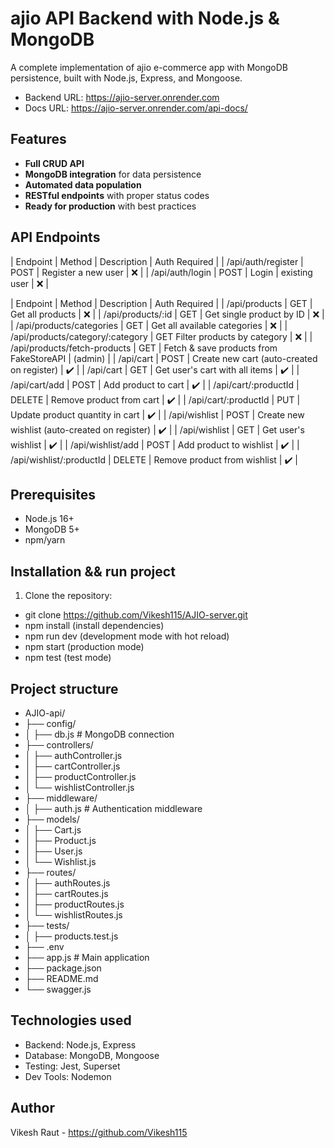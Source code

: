 # ajio API Backend with Node.js & MongoDB

A complete implementation of ajio e-commerce app with MongoDB persistence, built with Node.js, Express, and Mongoose.

- Backend URL: https://ajio-server.onrender.com
- Docs URL: https://ajio-server.onrender.com/api-docs/

## Features

- **Full CRUD API**
- **MongoDB integration** for data persistence
- **Automated data population**
- **RESTful endpoints** with proper status codes
- **Ready for production** with best practices

## API Endpoints

| Endpoint | Method | Description	| Auth Required |
| /api/auth/register | POST | Register a new user | ❌ |
| /api/auth/login | POST | Login | existing user | ❌ |

| Endpoint | Method | Description | Auth Required |
| /api/products | GET | Get all products | ❌ |
| /api/products/:id | GET | Get single product by ID | ❌ |
| /api/products/categories | GET | Get all available categories | ❌ |
| /api/products/category/:category | GET	Filter products by category | ❌ |
| /api/products/fetch-products | GET | Fetch & save products from FakeStoreAPI | (admin) |
| /api/cart | POST | Create new cart (auto-created on register) | ✔️ |
| /api/cart | GET | Get user's cart with all items | ✔️ |
| /api/cart/add | POST | Add product to cart | ✔️ |
| /api/cart/:productId | DELETE | Remove product from cart | ✔️ |
| /api/cart/:productId | PUT | Update product quantity in cart | ✔️ |
| /api/wishlist | POST | Create new wishlist (auto-created on register) | ✔️ |
| /api/wishlist | GET | Get user's wishlist | ✔️ |
| /api/wishlist/add | POST | Add product to wishlist | ✔️ |
| /api/wishlist/:productId | DELETE | Remove product from wishlist | ✔️ |

## Prerequisites

- Node.js 16+
- MongoDB 5+
- npm/yarn

## Installation && run project

1. Clone the repository:
 - git clone https://github.com/Vikesh115/AJIO-server.git
 - npm install (install dependencies)
 - npm run dev (development mode with hot reload)
 - npm start (production mode)
 - npm test (test mode)

## Project structure

 - AJIO-api/
 - ├── config/
 - │   ├── db.js           # MongoDB connection
 - ├── controllers/
 - │   ├── authController.js
 - │   ├── cartController.js
 - │   ├── productController.js
 - │   └── wishlistController.js
 - ├── middleware/
 - │   ├── auth.js         # Authentication middleware
 - ├── models/
 - │   ├── Cart.js
 - │   ├── Product.js
 - │   ├── User.js
 - │   └── Wishlist.js
 - ├── routes/
 - │   ├── authRoutes.js
 - │   ├── cartRoutes.js
 - │   ├── productRoutes.js
 - │   └── wishlistRoutes.js
 - ├── tests/
 - │   ├── products.test.js
 - ├── .env
 - ├── app.js              # Main application
 - ├── package.json
 - ├── README.md
 - └── swagger.js

## Technologies used

 - Backend: Node.js, Express
 - Database: MongoDB, Mongoose
 - Testing: Jest, Superset
 - Dev Tools: Nodemon

## Author

Vikesh Raut - https://github.com/Vikesh115